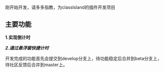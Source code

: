 刚开始开发，请多多指教，为classlsland的插件开发项目

## 主要功能

**1.实现倒计时**

***2.通过悬浮窗快捷计时***

开发完成的功能首先会提交到develop分支上，待功能稳定后合并到beta分支上，待社区反馈后合并到master上。
